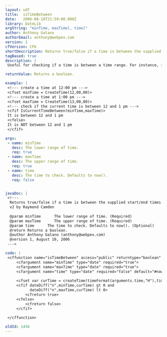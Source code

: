 ```yaml
---
layout: udf
title:  isTimeBetween
date:   2006-08-10T21:59:00.000Z
library: DateLib
argString: "minTime, maxTime[, time]"
author: Anthony Galano
authorEmail: anthony@webpex.com
version: 1
cfVersion: CF6
shortDescription: Returns true/false if a time is between the supplied start/end times.
tagBased: true
description: |
 Useful for checking if a time is between a time range. For instance, if the current time is between 12 and 1 pm then execute or display some code.

returnValue: Returns a boolean.

example: |
 <!--- create a time at 12:00 pm --->
 <cfset minTime = CreateTime(12,00,00)>
 <!--- create a time at 1:00 pm --->
 <cfset maxTime = CreateTime(13,00,00)>
 <!--- check if the current time is between 12 and 1 pm --->
 <cfif IsCurrentTimeBetween(minTime,maxTime)>
 It is between 12 and 1 pm
 <cfelse>
 It is NOT between 12 and 1 pm
 </cfif>

args:
 - name: minTime
   desc: The lower range of time.
   req: true
 - name: maxTime
   desc: The upper range of time.
   req: true
 - name: time
   desc: The time to check. Defaults to now().
   req: false


javaDoc: |
 <!---
  Returns true/false if a time is between the supplied start/end times.
  v2 by Raymond Camden
  
  @param minTime      The lower range of time. (Required)
  @param maxTime      The upper range of time. (Required)
  @param time      The time to check. Defaults to now(). (Optional)
  @return Returns a boolean. 
  @author Anthony Galano (anthony@webpex.com) 
  @version 1, August 10, 2006 
 --->

code: |
 <cffunction name="isTimeBetween" access="public" returntype="boolean" output="false">
     <cfargument name="minTime" type="date" required="true">
     <cfargument name="maxTime" type="date" required="true">
     <cfargument name="time" type="date" required="false" default="#now()#">
     
     <cfset var curTime = createTime(timeFormat(arguments.time,"H"),timeFormat(arguments.time,"mm"),timeFormat(arguments.time,"ss"))>
     <cfif dateDiff("n",minTime,curTime) gt 0 and
           dateDiff("n",maxTime,curTime) lt 0>
         <cfreturn true>
     <cfelse>
         <cfreturn false>
     </cfif> 
        
 </cffunction>

oldId: 1456
---
```


